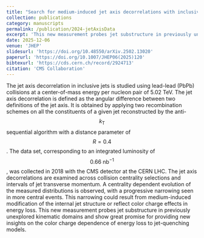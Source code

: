 ```yaml
---
title: "Search for medium-induced jet axis decorrelations with inclusive jets from PbPb collisions at LHC $$\sqrt{s_{NN}} = 5.02~\text{TeV}$"
collection: publications
category: manuscripts
permalink: /publication/2024-jetAxisData
excerpt: 'This new measurement probes jet substructure in previously unexplored kinematic domains and show great promise for providing new insights on the color charge dependence of energy loss to jet-quenching models'
date: 2025-12-06
venue: 'JHEP'
slidesurl: 'https://doi.org/10.48550/arXiv.2502.13020'
paperurl: 'https://doi.org/10.1007/JHEP06(2025)120'
bibtexurl: 'https://cds.cern.ch/record/2924713'
citation: 'CMS Collaboration'
---
```

The jet axis decorrelation in inclusive jets is studied using lead-lead (PbPb) collisions at a center-of-mass energy per nucleon pair of 5.02 TeV. The jet axis decorrelation is defined as the angular difference between two definitions of the jet axis. It is obtained by applying two recombination schemes on all the constituents of a given jet reconstructed by the anti-$$k_{\text{T}}$$ sequential algorithm with a distance parameter of $$R = 0.4$$. The data set, corresponding to an integrated luminosity of $$0.66~\mathrm{nb}^{-1}$$, was collected in 2018 with the CMS detector at the CERN LHC. The jet axis decorrelations are examined across collision centrality selections and intervals of jet transverse momentum. A centrality dependent evolution of the measured distributions is observed, with a progressive narrowing seen in more central events. This narrowing could result from medium-induced modification of the internal jet structure or reflect color charge effects in energy loss. This new measurement probes jet substructure in previously unexplored kinematic domains and show great promise for providing new insights on the color charge dependence of energy loss to jet-quenching models.

